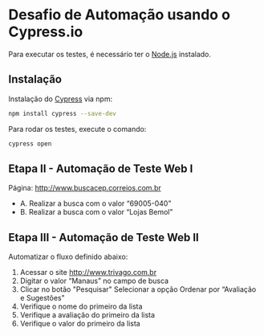 # Desafio de Automação usando o Cypress.io

Para executar os testes, é necessário ter o [Node.js](https://nodejs.org/en/) instalado.

## Instalação
Instalação do [Cypress](https://docs.cypress.io/guides/getting-started/installing-cypress) via npm:
```bash
npm install cypress --save-dev
````
Para rodar os testes, execute o comando:
```bash
cypress open
```

## Etapa II - Automação de Teste Web I
Página: http://www.buscacep.correios.com.br
- A. Realizar a busca com o valor “69005-040”
- B. Realizar a busca com o valor “Lojas Bemol”

## Etapa III - Automação de Teste Web II
Automatizar o fluxo definido abaixo:
1. Acessar o site http://www.trivago.com.br
2. Digitar o valor “Manaus” no campo de busca
3. Clicar no botão "Pesquisar" Selecionar a opção Ordenar por “Avaliação e
Sugestões"
4. Verifique o nome do primeiro da lista
5. Verifique a avaliação do primeiro da lista
6. Verifique o valor do primeiro da lista
